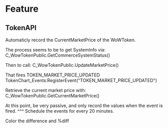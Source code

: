 # Feature

## TokenAPI

Automaticly record the CurrentMarketPrice of the WoWToken.

The process seems to be to get SystemInfo via:
C_WowTokenPublic.GetCommerceSystemStatus()

Then to call:
C_WowTokenPublic.UpdateMarketPrice()

That fires TOKEN_MARKET_PRICE_UPDATED
TokenChart_Events:RegisterEvent("TOKEN_MARKET_PRICE_UPDATED")

Retrieve the current market price with:
C_WowTokenPublic.GetCurrentMarketPrice()

At this point, be very passive, and only record the values when the event is fired.
^^^  Schedule the events for every 20 minutes.

Color the difference and %diff

